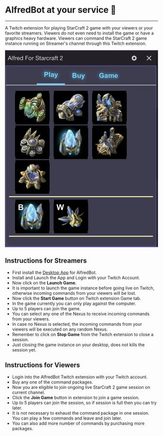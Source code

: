 # **AlfredBot** at your service :tada:
---
A Twitch extension for playing StarCraft 2 game with your viewers or your favorite streamers. Viewers do not even need to install the game or have a graphics heavy hardware. Viewers can command the StarCraft 2 game instance running on Streamer's channel through this Twitch extension.

<p align="center"><img src="./AlfredBot.png" alt="eleventy Logo"></p>

## **Instructions for Streamers**

- First install the [Desktop App](https://www.somsite.com) for AlfredBot.
- Install and Launch the App and Login with your Twitch Account.
- Now click on the **Launch Game**. 
- It is important to launch the game instance before going live on Twitch, otherwise incoming commands from your viewers will be lost.
- Now click the **Start Game** button on Twitch extension Game tab.
- In the game currently you can only play against the computer.
- Up to 5 players can join the game.
- You can select any one of the Nexus to receive incoming commands from your viewers.
- In case no Nexus is selected, the incoming commands from your viewers will be executed on any random Nexus.
- Remember to click on **Stop Game** from the Twitch extension to close a session.
- Just closing the game instance on your desktop, does not kills the session yet.

## **Instructions for Viewers**

- Login into the AlfredBot Twitch extension with your Twitch account.
- Buy any one of the command packages.
- Now you are eligible to join ongoing live StarCraft 2 game session on current channel.
- Click the **Join Game** button in extension to join a game session.
- Up to 5 players can join the session, so if session is full then you can try later.
- It is not necessary to exhaust the command package in one session. You can play a few commands and leave and join later.
- You can also add more number of commands by purchasing more packages.